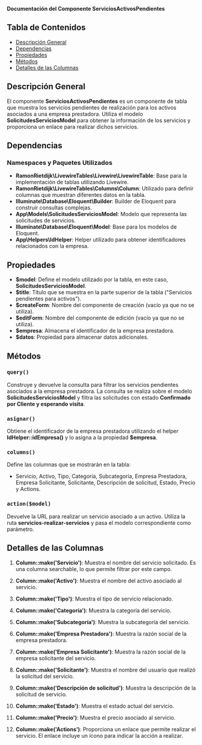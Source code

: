**Documentación del Componente ServiciosActivosPendientes**

## Tabla de Contenidos
- [Descripción General](#descripción-general)
- [Dependencias](#dependencias)
- [Propiedades](#propiedades)
- [Métodos](#métodos)
- [Detalles de las Columnas](#detalles-de-las-columnas)

## Descripción General
El componente **ServiciosActivosPendientes** es un componente de tabla que muestra los servicios pendientes de realización para los activos asociados a una empresa prestadora. Utiliza el modelo **SolicitudesServiciosModel** para obtener la información de los servicios y proporciona un enlace para realizar dichos servicios.

## Dependencias
### Namespaces y Paquetes Utilizados
- **RamonRietdijk\LivewireTables\Livewire\LivewireTable**: Base para la implementación de tablas utilizando Livewire.
- **RamonRietdijk\LivewireTables\Columns\Column**: Utilizado para definir columnas que muestran diferentes datos en la tabla.
- **Illuminate\Database\Eloquent\Builder**: Builder de Eloquent para construir consultas complejas.
- **App\Models\SolicitudesServiciosModel**: Modelo que representa las solicitudes de servicios.
- **Illuminate\Database\Eloquent\Model**: Base para los modelos de Eloquent.
- **App\Helpers\IdHelper**: Helper utilizado para obtener identificadores relacionados con la empresa.

## Propiedades
- **$model**: Define el modelo utilizado por la tabla, en este caso, **SolicitudesServiciosModel**.
- **$title**: Título que se muestra en la parte superior de la tabla ("Servicios pendientes para activos").
- **$createForm**: Nombre del componente de creación (vacío ya que no se utiliza).
- **$editForm**: Nombre del componente de edición (vacío ya que no se utiliza).
- **$empresa**: Almacena el identificador de la empresa prestadora.
- **$datos**: Propiedad para almacenar datos adicionales.

## Métodos

### `query()`
Construye y devuelve la consulta para filtrar los servicios pendientes asociados a la empresa prestadora. La consulta se realiza sobre el modelo **SolicitudesServiciosModel** y filtra las solicitudes con estado **Confirmado por Cliente y esperando visita**.

### `asignar()`
Obtiene el identificador de la empresa prestadora utilizando el helper **IdHelper::idEmpresa()** y lo asigna a la propiedad **$empresa**.

### `columns()`
Define las columnas que se mostrarán en la tabla:
- Servicio, Activo, Tipo, Categoría, Subcategoría, Empresa Prestadora, Empresa Solicitante, Solicitante, Descripción de solicitud, Estado, Precio y Actions.

### `action($model)`
Devuelve la URL para realizar un servicio asociado a un activo. Utiliza la ruta **servicios-realizar-servicios** y pasa el modelo correspondiente como parámetro.

## Detalles de las Columnas
1. **Column::make('Servicio')**: Muestra el nombre del servicio solicitado. Es una columna searchable, lo que permite filtrar por este campo.

2. **Column::make('Activo')**: Muestra el nombre del activo asociado al servicio.

3. **Column::make('Tipo')**: Muestra el tipo de servicio relacionado.

4. **Column::make('Categoría')**: Muestra la categoría del servicio.

5. **Column::make('Subcategoría')**: Muestra la subcategoría del servicio.

6. **Column::make('Empresa Prestadora')**: Muestra la razón social de la empresa prestadora.

7. **Column::make('Empresa Solicitante')**: Muestra la razón social de la empresa solicitante del servicio.

8. **Column::make('Solicitante')**: Muestra el nombre del usuario que realizó la solicitud del servicio.

9. **Column::make('Descripción de solicitud')**: Muestra la descripción de la solicitud de servicio.

10. **Column::make('Estado')**: Muestra el estado actual del servicio.

11. **Column::make('Precio')**: Muestra el precio asociado al servicio.

12. **Column::make('Actions')**: Proporciona un enlace que permite realizar el servicio. El enlace incluye un ícono para indicar la acción a realizar.


